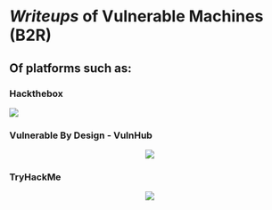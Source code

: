 # _Writeups_ of Vulnerable Machines (B2R)

## Of platforms such as:

### Hackthebox

![](https://raw.githubusercontent.com/sec-balkan/Vulnerable_Machines_writeups/main/img/0_wvqi6ZlwNfQIkYqA.png)

### Vulnerable By Design - VulnHub

<p align="center">
  <img src="https://raw.githubusercontent.com/sec-balkan/Vulnerable_Machines_writeups/main/img/vulnhub.png" />
</p>

### TryHackMe

<p align="center">
  <img src="https://raw.githubusercontent.com/sec-balkan/Vulnerable_Machines_writeups/main/img/THMlogo.png" />
</p>
